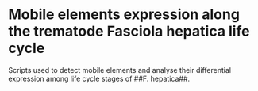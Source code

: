 # Mobile elements expression along the trematode Fasciola hepatica life cycle

Scripts used to detect mobile elements and analyse their differential expression among life cycle stages of ##F. hepatica##.
